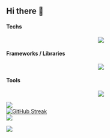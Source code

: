 ## Hi there 👋

#### Techs
<p align="center">
  <a href="https://go-skill-icons.vercel.app/">
    <img
      src="https://go-skill-icons.vercel.app/api/icons?i=assembly,apache,bash,c,cassandra,cpp,cs,css,dart,django,firebase,gradle,graphql,hive,html,htmx,java,javascript,json,kafka,kotlin,latex,mariadb,markdown,maven,mongodb,mysql,neo4j,nginx,oracle,php,postgresql,powershell,python,rabbitmq,redis,regex,sqlite,supabase,swagger,typescript,yaml"
    />
  </a>
</p>

#### Frameworks / Libraries
<p align="center">
  <a href="https://go-skill-icons.vercel.app/">
    <img
      src="https://go-skill-icons.vercel.app/api/icons?i=android,api,bootstrap,discordjs,expressjs,fastapi,ffmpeg,flask,flutter,forgemc,leaflet,matplotlib,nextjs,nodejs,npm,opencv,pandas,pygame,react,reactnative,ros,scipy,socketio,spring,tailwindcss,vite,vuejs,websocket"
    />
  </a>
</p>

#### Tools
<p align="center">
  <a href="https://go-skill-icons.vercel.app/">
    <img
      src="https://go-skill-icons.vercel.app/api/icons?i=androidstudio,azure,cloudflare,cmake,debian,docker,expo,figma,gcp,git,github,githubactions,gitlab,googlecolab,googleplayconsole,jenkins,jupyter,kubernetes,raspberrypi,ubuntu,unity,virtualbox,visualstudio,vscode,windows,wireshark,wsl"
    />
  </a>
</p>

<a href="https://github.com/anuraghazra/github-readme-stats"><img src="https://github-readme-stats.vercel.app/api?username=Jouca&show=prs_merged,prs_merged_percentage&show_icons=true&theme=omni" /></a><br>
<a href="https://git.io/streak-stats"><img src="https://streak-stats.demolab.com?user=Jouca&theme=omni&date_format=%5BY%20%5DM%20j&fire=EB5454" alt="GitHub Streak" /></a><br>
<a href="https://github.com/anuraghazra/convoychat"><img src="https://github-readme-stats.vercel.app/api/top-langs/?username=Jouca&langs_count=8&theme=omni&layout=donut-vertical" /></a><br>

<a href="https://visitcount.itsvg.in">
  <img src="https://visitcount.itsvg.in/api?id=Jouca&label=Profile%20Views&pretty=false" />
</a>
